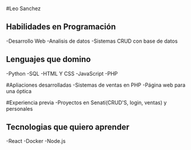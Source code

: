 #Leo Sanchez 

## Habilidades en Programación
-Desarrollo Web
-Analisis de datos
-Sistemas CRUD con base de datos

## Lenguajes que domino
-Python
-SQL
-HTML Y CSS
-JavaScript
-PHP

#Apliaciones desarrolladas
-Sistemas de ventas en PHP
-Página web para una óptica

#Experiencia previa
-Proyectos en Senati(CRUD'S, login, ventas)
 y personales


## Tecnologias que quiero aprender 
-React
-Docker
-Node.js
